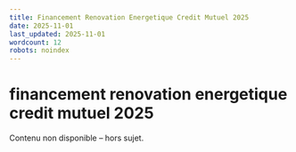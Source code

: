 ```yaml
---
title: Financement Renovation Energetique Credit Mutuel 2025
date: 2025-11-01
last_updated: 2025-11-01
wordcount: 12
robots: noindex
---
```


# financement renovation energetique credit mutuel 2025

Contenu non disponible – hors sujet.